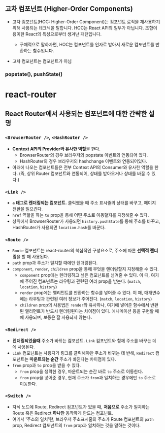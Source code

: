 ## 고차 컴포넌트 (Higher-Order Components)


* 고차 컴포넌트(HOC: Higher-Order Component)는 컴포넌트 로직을 재사용하기위해 사용되는 테크닉을 말합니다. HOC는 React API의 일부가 아닙니다. 조합이 용이한 React의 특성으로부터 생겨난 패턴입니다.

    * 구체적으로 말하자면, HOC는 컴포넌트를 인자로 받아서 새로운 컴포넌트를 반환하는 함수입니다.

* 고차 컴포넌트는 컴포넌트가 아님



### popstate(), pushState()
 

# react-router

## React Router에서 사용되는 컴포넌트에 대한 간략한 설명

###  `<BrowserRouter />`, `<HashRouter />`

- **Context API의 Provider와 유사한 역할**을 한다.
  - BrowserRouter의 경우 브라우저의 popstate 이벤트와 연동되어 있다.
  - HashRouter의 경우 브라우저의 hashchange 이벤트와 연동되어있다.
- 아래에 나오는 컴포넌트들은 전부 Context API의 Consumer와 유사한 역할을 한다. (즉, 상위 Router 컴포넌트와 연동되어, 상태를 받아오거나 상태를 바꿀 수 있다.)

###  `<Link />`

- **`a` 태그로 렌더링되는 컴포넌트.** 클릭했을 때 주소 표시줄의 상태를 바꾸고, 페이지 전환을 일으킨다.
- `href` 역할을 하는 `to` prop을 통해 어떤 주소로 이동할지를 지정해줄 수 있다.
- 상위에서 BrowserRouter가 사용되면 `history.pushState`를 통해 주소를 바꾸고, HashRouter가 사용되면 `location.hash`를 바꾼다.

###  `<Route />`

- `Route` 컴포넌트는 react-router의 핵심적인 구성요소로, 주소에 따른 **선택적 렌더링**을 할 때 사용된다.
- `path` prop과 주소가 일치할 때에만 렌더링된다.
- `component`, `render`, `children` prop을 통해 무엇을 렌더링할지 지정해줄 수 있다.
  - `component` prop에는 렌더링하고 싶은 컴포넌트를 넘겨줄 수 있다. 이 때, 여기에 주어진 컴포넌트는 라우팅과 관련된 여러 prop을 받는다. (`match`, `location`, `history`)
  - `render` prop에는 엘리먼트를 반환하는 함수를 넣어줄 수 있다. 이 때, 매개변수에는 라우팅과 관련된 여러 정보가 주어진다. (`match`, `location`, `history`)
  - `children` prop의 사용법은 `render`와 유사하나, 여기에 넣어준 함수에서 반환된 엘리먼트가 반드시 렌더링된다는 차이점이 있다. 애니메이션 등을 구현할 때에 사용되며, 보통은 잘 사용되지 않는다.

###  `<Redirect />`

- **렌더링되었을때** 주소가 바뀌는 컴포넌트. `Link` 컴포넌트와 함께 주소를 바꾸는 데에 사용된다.
- `Link` 컴포넌트는 사용자가 링크를 클릭해야만 주소가 바뀌는 데 반해, `Redirect` 컴포넌트는 **마운트되는 순간** 주소가 바뀐다는 차이점이 있다.
- `from` prop과 `to` prop을 받을 수 있다.
  - `from` prop을 생략한 경우, 마운트되는 순간 바로 `to` 주소로 이동한다.
  - `from` prop을 넣어준 경우, 현재 주소가 `from`과 일치하는 경우에만 `to` 주소로 이동한다. 

###  `<Switch />`

- 자식 노드에 Route, Redirect 컴포넌트가 있을 때, **처음으로** 주소가 일치하는 Route 혹은 Redirect **하나만** 동작하게 만드는 컴포넌트. 
- 여기서 '주소의 일치'란, 브라우저 주소표시줄의 주소가 Route 컴포넌트의 `path` prop, Redirect 컴포넌트의 `from` prop과 일치하는 것을 말하는 것이다.  